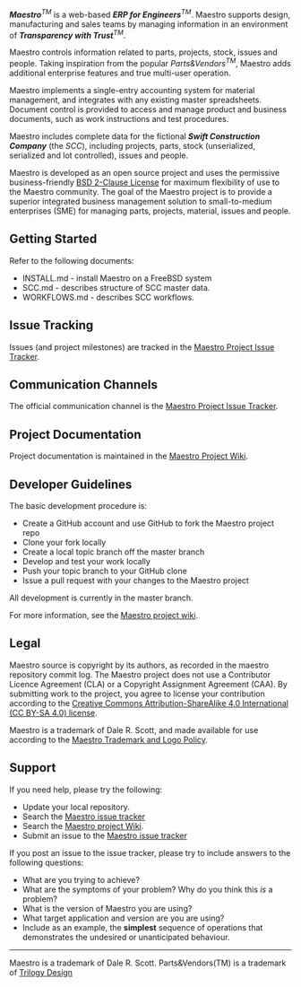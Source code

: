***Maestro***<sup>*TM*</sup> is a web-based ***ERP for Engineers***<sup><em>TM</em></sup>. Maestro supports design, manufacturing and sales teams by managing information in an environment of ***Transparency with Trust***<sup><em>TM</em></sup>.</p> 

Maestro controls information related to parts, projects, stock, issues and people. Taking inspiration from the popular *Parts&Vendors*<sup>*TM*</sup>, Maestro adds additional enterprise features and true multi-user operation.

Maestro implements a single-entry accounting system for material management, and integrates with any existing master spreadsheets. Document control is provided to access and manage product and business documents, such as work instructions and test procedures.

Maestro includes complete data for the fictional ***Swift Construction Company*** (the *SCC*), including projects, parts, stock (unserialized, serialized and lot controlled), issues and people.

Maestro is developed as an open source project and uses the permissive business-friendly [BSD 2-Clause License](http://opensource.org/licenses/BSD-2-Clause) for maximum flexibility of use to the Maestro community. The goal of the Maestro project is to provide a superior integrated business management solution to small-to-medium enterprises (SME) for managing parts, projects, material, issues and people.

Getting Started
---------------
Refer to the following documents:

* INSTALL.md - install Maestro on a FreeBSD system
* SCC.md - describes structure of SCC master data. 
* WORKFLOWS.md - describes SCC workflows.

Issue Tracking
--------------
Issues (and project milestones) are tracked in the [Maestro Project Issue Tracker](https://github.com/dalers/maestro/issues).

Communication Channels
----------------------
The official communication channel is the [Maestro Project Issue Tracker](https://github.com/dalers/maestro/issues).

Project Documentation
----------------------
Project documentation is maintained in the [Maestro Project Wiki](https://github.com/dalers/maestro/wiki/).

Developer Guidelines
--------------------
The basic development procedure is:

* Create a GitHub account and use GitHub to fork the Maestro project repo
* Clone your fork locally
* Create a local topic branch off the master branch
* Develop and test your work locally
* Push your topic branch to your GitHub clone
* Issue a pull request with your changes to the Maestro project

All development is currently in the master branch.

For more information, see the [Maestro project wiki](https://github.com/dalers/maestro/wiki).

Legal
-----
Maestro source is copyright by its authors, as recorded in the maestro repository commit log. The Maestro project does not use a Contributor Licence Agreement (CLA) or a Copyright Assignment Agreement (CAA). By submitting work to the project, you agree to license your contribution according to the [Creative Commons Attribution-ShareAlike 4.0 International (CC BY-SA 4.0) license](http://creativecommons.org/licenses/by-sa/4.0/).

Maestro is a trademark of Dale R. Scott, and made available for use according to the [Maestro Trademark and Logo Policy](https://github.com/dalers/maestro/wiki/Trademark-and-logo-policy).

Support
-------
If you need help, please try the following:

* Update your local repository.
* Search the [Maestro issue tracker](https://github.com/dalers/maestro/issues)
* Search the [Maestro project Wiki](https://github.com/dalers/maestro/wiki/).
* Submit an issue to the [Maestro issue tracker](https://github.com/dalers/maestro/issues)

If you post an issue to the issue tracker, please try to include answers to the following questions:

* What are you trying to achieve?
* What are the symptoms of your problem? Why do you think this *is* a problem?
* What is the version of Maestro you are using?
* What target application and version are you are using?
* Include as an example, the **simplest** sequence of operations that demonstrates the undesired or unanticipated behaviour.

---

Maestro is a trademark of Dale R. Scott. Parts&Vendors(TM) is a trademark of [Trilogy Design](http://www.trilogydesign.com/)

